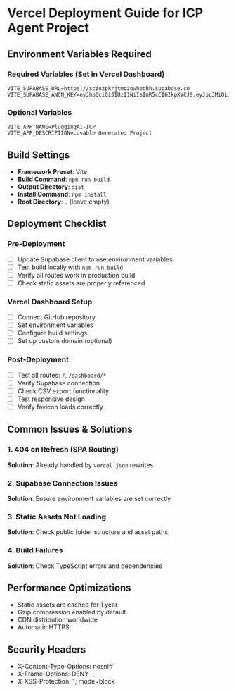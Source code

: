 # Vercel Deployment Guide for ICP Agent Project

## Environment Variables Required

### Required Variables (Set in Vercel Dashboard)
```
VITE_SUPABASE_URL=https://sczozpkrjtmozowhebhh.supabase.co
VITE_SUPABASE_ANON_KEY=eyJhbGciOiJIUzI1NiIsInR5cCI6IkpXVCJ9.eyJpc3MiOiJzdXBhYmFzZSIsInJlZiI6InNjem96cGtyanRtb3pvd2hlYmhoIiwicm9sZSI6ImFub24iLCJpYXQiOjE3NDg2MDU4NTcsImV4cCI6MjA2NDE4MTg1N30.cFFIqokRIKTeJg5rkdomI1nzNc35iIDWu1vNLnWlgAE
```

### Optional Variables
```
VITE_APP_NAME=PluggingAI-ICP
VITE_APP_DESCRIPTION=Lovable Generated Project
```

## Build Settings
- **Framework Preset**: Vite
- **Build Command**: `npm run build`
- **Output Directory**: `dist`
- **Install Command**: `npm install`
- **Root Directory**: `.` (leave empty)

## Deployment Checklist

### Pre-Deployment
- [ ] Update Supabase client to use environment variables
- [ ] Test build locally with `npm run build`
- [ ] Verify all routes work in production build
- [ ] Check static assets are properly referenced

### Vercel Dashboard Setup
- [ ] Connect GitHub repository
- [ ] Set environment variables
- [ ] Configure build settings
- [ ] Set up custom domain (optional)

### Post-Deployment
- [ ] Test all routes: `/`, `/dashboard/*`
- [ ] Verify Supabase connection
- [ ] Check CSV export functionality
- [ ] Test responsive design
- [ ] Verify favicon loads correctly

## Common Issues & Solutions

### 1. 404 on Refresh (SPA Routing)
**Solution**: Already handled by `vercel.json` rewrites

### 2. Supabase Connection Issues
**Solution**: Ensure environment variables are set correctly

### 3. Static Assets Not Loading
**Solution**: Check public folder structure and asset paths

### 4. Build Failures
**Solution**: Check TypeScript errors and dependencies

## Performance Optimizations
- Static assets are cached for 1 year
- Gzip compression enabled by default
- CDN distribution worldwide
- Automatic HTTPS

## Security Headers
- X-Content-Type-Options: nosniff
- X-Frame-Options: DENY
- X-XSS-Protection: 1; mode=block
